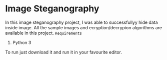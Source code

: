 # Image Steganography
In this image steganography project, I was able to successfullyy hide data inside image. All the sample images and ecryption/decrypion algorithms are available in this project. 
`Requirements`
1. Python 3

To run just download it and run it in your favourite editor.
